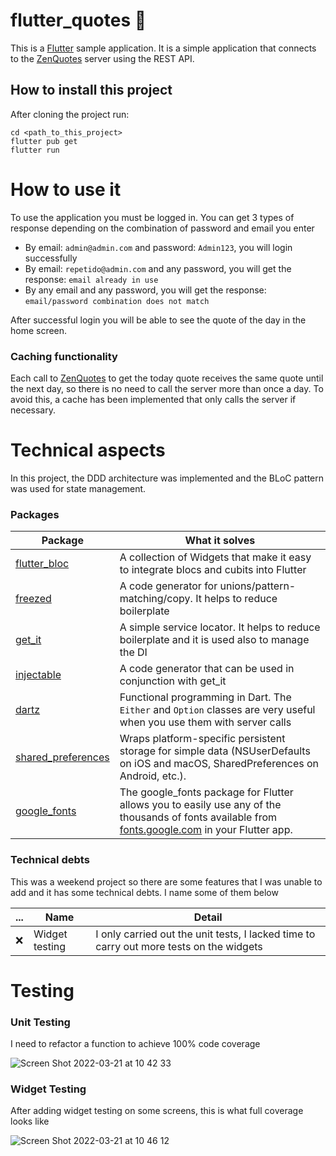 # flutter_quotes :blue_heart: 

This is a [Flutter](https://flutter.dev/) sample application. It is a simple application that connects to the [ZenQuotes](https://zenquotes.io/api/) server using the REST API.


## How to install this project
After cloning the project run:

```
cd <path_to_this_project>
flutter pub get
flutter run
```

# How to use it
To use the application you must be logged in. You can get 3 types of response depending on the combination of password and email you enter

- By email: `admin@admin.com` and password: `Admin123`, you will login successfully
- By email: `repetido@admin.com` and any password, you will get the response: `email already in use`
- By any email and any password, you will get the response: `email/password combination does not match`

After successful login you will be able to see the quote of the day in the home screen.

### Caching functionality
Each call to [ZenQuotes](https://zenquotes.io/api/) to get the today quote receives the same quote until the next day, so there is no need to call the server more than once a day. To avoid this, a cache has been implemented that only calls the server if necessary.

# Technical aspects
In this project, the DDD architecture was implemented and the BLoC pattern was used for state management. 

### Packages
Package | What it solves
------------ | -------------
[flutter_bloc](https://pub.dev/packages/flutter_bloc) | A collection of Widgets that make it easy to integrate blocs and cubits into Flutter
[freezed](https://pub.dev/packages/freezed) | A code generator for unions/pattern-matching/copy. It helps to reduce boilerplate
[get_it](https://pub.dev/packages/get_it) | A simple service locator. It helps to reduce boilerplate and it is used also to manage the DI
[injectable](https://pub.dev/packages/injectable) | A code generator that can be used in conjunction with get_it
[dartz](https://pub.dev/packages/dartz) | Functional programming in Dart. The `Either` and `Option` classes are very useful when you use them with server calls
[shared_preferences](https://pub.dev/packages/shared_preferences) | Wraps platform-specific persistent storage for simple data (NSUserDefaults on iOS and macOS, SharedPreferences on Android, etc.). |
[google_fonts](https://pub.dev/packages/google_fonts) | The google_fonts package for Flutter allows you to easily use any of the thousands of fonts available from [fonts.google.com](https://fonts.google.com/) in your Flutter app. 

### Technical debts
This was a weekend project so there are some features that I was unable to add and it has some technical debts. I name some of them below

 ...  | Name | Detail
------ | ------ | ------ 
:x: | Widget testing | I only carried out the unit tests, I lacked time to carry out more tests on the widgets 

# Testing

### Unit Testing

I need to refactor a function to achieve 100% code coverage

![Screen Shot 2022-03-21 at 10 42 33](https://user-images.githubusercontent.com/6399992/159273610-769a476b-8d48-48e6-a3f1-ff001faf25c4.png)

### Widget Testing

After adding widget testing on some screens, this is what full coverage looks like

![Screen Shot 2022-03-21 at 10 46 12](https://user-images.githubusercontent.com/6399992/159275387-5833f0cd-67da-4e62-80a6-5e5422da1094.png)

